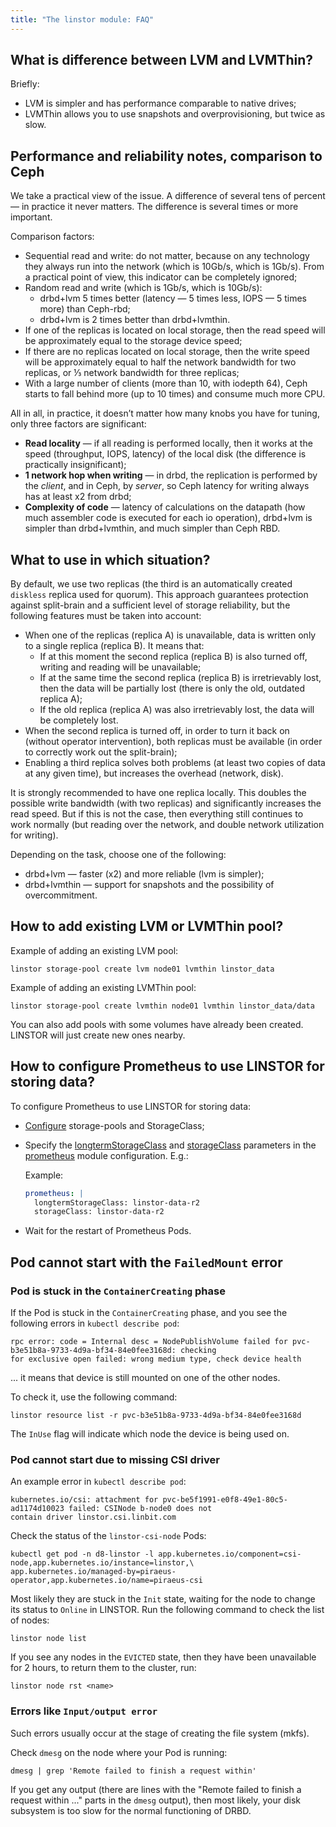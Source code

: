 ```yaml
---
title: "The linstor module: FAQ"
---
```


## What is difference between LVM and LVMThin?

Briefly:
- LVM is simpler and has performance comparable to native drives;
- LVMThin allows you to use snapshots and overprovisioning, but twice as slow.

## Performance and reliability notes, comparison to Ceph

We take a practical view of the issue. A difference of several tens of percent — in practice it never matters. The difference is several times or more important. 

Comparison factors:
- Sequential read and write: do not matter, because on any technology they always run into the network (which is 10Gb/s, which is 1Gb/s). From a practical point of view, this indicator can be completely ignored;
- Random read and write (which is 1Gb/s, which is 10Gb/s):
  - drbd+lvm 5 times better (latency — 5 times less, IOPS — 5 times more) than Ceph-rbd; 
  - drbd+lvm is 2 times better than drbd+lvmthin.
- If one of the replicas is located on local storage, then the read speed will be approximately equal to the storage device speed; 
- If there are no replicas located on local storage, then the write speed will be approximately equal to half the network bandwidth for two replicas, or ⅓ network bandwidth for three replicas;
- With a large number of clients (more than 10, with iodepth 64), Ceph starts to fall behind more (up to 10 times) and consume much more CPU.

All in all, in practice, it doesn’t matter how many knobs you have for tuning, only three factors are significant: 
- **Read locality** — if all reading is performed locally, then it works at the speed (throughput, IOPS, latency) of the local disk (the difference is practically insignificant);
- **1 network hop when writing** — in drbd, the replication is performed by the *client*, and in Ceph, by *server*, so Ceph latency for writing always has at least x2 from drbd;
- **Complexity of code** — latency of calculations on the datapath (how much assembler code is executed for each io operation), drbd+lvm is simpler than drbd+lvmthin, and much simpler than Ceph RBD. 

## What to use in which situation?

By default, we use two replicas (the third is an automatically created `diskless` replica used for quorum). This approach guarantees protection against split-brain and a sufficient level of storage reliability, but the following features must be taken into account:
  - When one of the replicas (replica A) is unavailable, data is written only to a single replica (replica B). It means that:
    - If at this moment the second replica (replica B) is also turned off, writing and reading will be unavailable;
    - If at the same time the second replica (replica B) is irretrievably lost, then the data will be partially lost (there is only the old, outdated replica A);
    - If the old replica (replica A) was also irretrievably lost, the data will be completely lost.
  - When the second replica is turned off, in order to turn it back on (without operator intervention), both replicas must be available (in order to correctly work out the split-brain);
  - Enabling a third replica solves both problems (at least two copies of data at any given time), but increases the overhead (network, disk).

It is strongly recommended to have one replica locally. This doubles the possible write bandwidth (with two replicas) and significantly increases the read speed. But if this is not the case, then everything still continues to work normally (but reading over the network, and double network utilization for writing).

Depending on the task, choose one of the following:
- drbd+lvm — faster (x2) and more reliable (lvm is simpler);
- drbd+lvmthin — support for snapshots and the possibility of overcommitment.

## How to add existing LVM or LVMThin pool?

Example of adding an existing LVM pool:
```shell
linstor storage-pool create lvm node01 lvmthin linstor_data
```

Example of adding an existing LVMThin pool:
```shell
linstor storage-pool create lvmthin node01 lvmthin linstor_data/data
```

You can also add pools with some volumes have already been created. LINSTOR will just create new ones nearby. 

## How to configure Prometheus to use LINSTOR for storing data?

To configure Prometheus to use LINSTOR for storing data:
- [Configure](configuration.html#linstor-storage-configuration) storage-pools and StorageClass;
- Specify the [longtermStorageClass](../300-prometheus/configuration.html#parameters-longtermstorageclass) and [storageClass](../300-prometheus/configuration.html#parameters-storageclass) parameters in the [prometheus](../300-prometheus/) module configuration. E.g.:

  Example:

  ```yaml
  prometheus: |
    longtermStorageClass: linstor-data-r2
    storageClass: linstor-data-r2
  ```

- Wait for the restart of Prometheus Pods.

## Pod cannot start with the `FailedMount` error

### Pod is stuck in the `ContainerCreating` phase

If the Pod is stuck in the `ContainerCreating` phase, and you see the following errors in `kubectl describe pod`:

```
rpc error: code = Internal desc = NodePublishVolume failed for pvc-b3e51b8a-9733-4d9a-bf34-84e0fee3168d: checking 
for exclusive open failed: wrong medium type, check device health
```

... it means that device is still mounted on one of the other nodes.

To check it, use the following command:

```shell
linstor resource list -r pvc-b3e51b8a-9733-4d9a-bf34-84e0fee3168d
```

The `InUse` flag will indicate which node the device is being used on.

### Pod cannot start due to missing CSI driver

An example error in `kubectl describe pod`:

```
kubernetes.io/csi: attachment for pvc-be5f1991-e0f8-49e1-80c5-ad1174d10023 failed: CSINode b-node0 does not 
contain driver linstor.csi.linbit.com
```

Check the status of the `linstor-csi-node` Pods:

```shell
kubectl get pod -n d8-linstor -l app.kubernetes.io/component=csi-node,app.kubernetes.io/instance=linstor,\
app.kubernetes.io/managed-by=piraeus-operator,app.kubernetes.io/name=piraeus-csi
```

Most likely they are stuck in the `Init` state, waiting for the node to change its status to `Online` in LINSTOR. Run the following command to check the list of nodes:

```shell
linstor node list
```

If you see any nodes in the `EVICTED` state, then they have been unavailable for 2 hours, to return them to the cluster, run:

```shell
linstor node rst <name>
```

### Errors like `Input/output error`

Such errors usually occur at the stage of creating the file system (mkfs). 

Check `dmesg` on the node where your Pod is running:

```shell
dmesg | grep 'Remote failed to finish a request within'
```

If you get any output (there are lines with the "Remote failed to finish a request within ..." parts in the `dmesg` output), then most likely, your disk subsystem is too slow for the normal functioning of DRBD.
